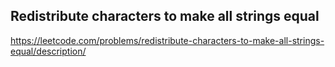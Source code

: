 ## Redistribute characters to make all strings equal
https://leetcode.com/problems/redistribute-characters-to-make-all-strings-equal/description/
